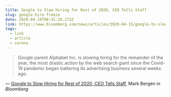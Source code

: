 ```yaml
---
title: Google to Slow Hiring for Rest of 2020, CEO Tells Staff
slug: google-hire-freeze
date: 2020-04-16T08:41:20.172Z
link: https://www.bloomberg.com/news/articles/2020-04-15/google-to-slow-hiring-for-rest-of-2020-ceo-pichai-tells-staff
tags:
  - link
  - article
  - corona
---
```


> Google parent Alphabet Inc. is slowing hiring for the remainder of the year, the most drastic action by the web search giant since the Covid-19 pandemic began battering its advertising business several weeks ago.

&mdash; [Google to Slow Hiring for Rest of 2020, CEO Tells Staff](https://www.bloomberg.com/news/articles/2020-04-15/google-to-slow-hiring-for-rest-of-2020-ceo-pichai-tells-staff), Mark Bergen in _Bloomberg_
